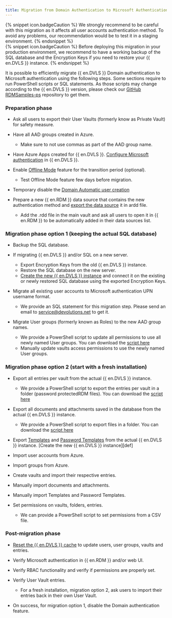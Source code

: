 ```yaml
---
title: Migration from Domain Authentication to Microsoft Authentication
---
```

{% snippet icon.badgeCaution %}
We strongly recommend to be careful with this migration as it affects all user accounts authentication method. To avoid any problems, our recommendation would be to test it in a staging environment.
{% endsnippet %}  
{% snippet icon.badgeCaution %}
Before deploying this migration in your production environment, we recommend to have a working backup of the SQL database and the Encryption Keys if you need to restore your {{ en.DVLS }} instance.
{% endsnippet %}  

It is possible to efficiently migrate {{ en.DVLS }} Domain authentication to Microsoft authentication using the following steps. Some sections require to run PowerShell scripts or SQL statements. As those scripts may change according to the {{ en.DVLS }} version, please check our [GitHub RDMSamples-ps](https://github.com/Devolutions/RDMSamples-ps) repository to get them.
### Preparation phase
* Ask all users to export their User Vaults (formerly know as Private Vault) for safety measure.
* Have all AAD groups created in Azure.  

  * Make sure to not use commas as part of the AAD group name.
* Have Azure Apps created for {{ en.DVLS }}.
[Configure Microsoft authentication](/kb/devolutions-server/how-to-articles/azure-portal-configuration-guide-microsoft-authentication/) in {{ en.DVLS }}.
* Enable [Offline Mode](/rdm/windows/data-sources/offline-mode/) feature for the transition period (optional).  

  * Test Offline Mode feature few days before migration.
* Temporary disable the [Domain Automatic user creation](/server/web-interface/administration/configuration/server-settings/general/authentication/domain/)
* Prepare a new {{ en.RDM }} data source that contains the new authentication method and [export the data source](/rdm/windows/data-sources/data-sources-types/import-export/) it in ardd file.  

  * Add the .rdd file in the main vault and ask all users to open it in {{ en.RDM }} to be automatically added in their data sources list.
### Migration phase option 1 (keeping the actual SQL database)
* Backup the SQL database.
* If migrating {{ en.DVLS }} and/or SQL on a new server.  

  * Export Encryption Keys from the old {{ en.DVLS }} instance.
  * Restore the SQL database on the new server.  
  * [Create the new {{ en.DVLS }} instance](/server/installation/create-server-instance/) and connect it on the existing or newly restored SQL database using the exported Encryption Keys.
* Migrate all existing user accounts to Microsoft authentication UPN username format.  

  * We provide an SQL statement for this migration step. Please send an email to [service@devolutions.net](mailto:service@devolutions.net) to get it.
* Migrate User groups (formerly known as Roles) to the new AAD group names.  

  * We provide a PowerShell script to update all permissions to use all newly named User groups. You can download the [script here](https://github.com/Devolutions/RDMSamples-ps/blob/main/module/security/SetPermissionsonFoldersInVault.ps1)
  * Manually update vaults access permissions to use the newly named User groups.
### Migration phase option 2 (start with a fresh installation)
* Export all entries per vault from the actual {{ en.DVLS }} instance.  

  * We provide a PowerShell script to export the entries per vault in a folder (password protectedRDM files). You can download the [script here](https://github.com/Devolutions/RDMSamples-ps/blob/main/module/export/ExportAllEntriesAllVaults.ps1)
* Export all documents and attachments saved in the database from the actual {{ en.DVLS }} instance.  

  * We provide a PowerShell script to export files in a folder. You can download the [script here](https://github.com/Devolutions/RDMSamples-ps/blob/main/module/export/ExportDocumentsDatabase.ps1)
* Export [Templates](/rdm/windows/commands/file/templates/) and [Password Templates](/rdm/windows/commands/file/templates/password-templates/) from the actual {{ en.DVLS }} instance.
[Create the new {{ en.DVLS }} instance][def]
* Import user accounts from Azure.
* Import groups from Azure.
* Create vaults and import their respective entries.
* Manually import documents and attachments.
* Manually import Templates and Password Templates.
* Set permissions on vaults, folders, entries.  

  * We can provide a PowerShell script to set permissions from a CSV file.
### Post-migration phase
* [Reset the {{ en.DVLS }} cache](/server/web-interface/administration/security-management/reset-server-cache/) to update users, user groups, vaults and entries.
* Verify Microsoft authentication in {{ en.RDM }} and/or web UI.
* Verify RBAC functionality and verify if permissions are properly set.
* Verify User Vault entries.  

  * For a fresh installation, migration option 2, ask users to import their entries back in their own User Vault.
* On success, for migration option 1, disable the Domain authentication feature.
